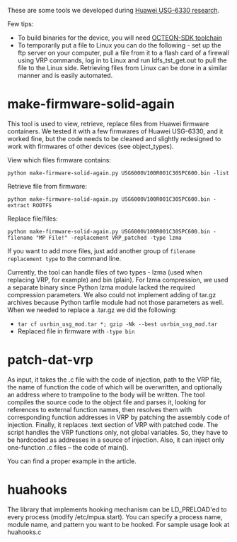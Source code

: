 These are some tools we developed during [Huawei USG-6330 research](https://embedi.com/blog/first-glance-on-os-vrp-by-huawei/).

Few tips:

 * To build binaries for the device, you will need [OCTEON-SDK toolchain](http://www.cnusers.org/index.php?option=com_remository&Itemid=32&func=fileinfo&id=181)
 * To temporarily put a file to Linux you can do the following - set up the ftp server on your computer, pull a file from it to a flash card of a firewall using VRP commands, log in to Linux and run ldfs_tst_get.out to pull the file to the Linux side. Retrieving files from Linux can be done in a similar manner and is easily automated.



# make-firmware-solid-again

This tool is used to view, retrieve, replace files from Huawei firmware containers. We tested it with a few firmwares of Huawei USG-6330, and it worked fine, but the code needs to be cleaned and slightly redesigned to work with firmwares of other devices (see object_types).

View which files firmware contains:

`python make-firmware-solid-again.py USG6000V100R001C30SPC600.bin -list`

Retrieve file from firmware:

`python make-firmware-solid-again.py USG6000V100R001C30SPC600.bin -extract ROOTFS`

Replace file/files:

`python make-firmware-solid-again.py USG6000V100R001C30SPC600.bin -filename "MP File!" -replacement VRP_patched -type lzma`

If you want to add more files, just add another group of `filename replacement type` to the command line.

Currently, the tool can handle files of two types - lzma (used when replacing VRP, for example) and bin (plain). For lzma compression, we used a separate binary since Python lzma module lacked the required compression parameters. We also could not implement adding of tar.gz archives because Python tarfile module had not those parameters as well. When we needed to replace a .tar.gz we did the following:

 * `tar cf usrbin_usg_mod.tar *; gzip -Nk --best usrbin_usg_mod.tar`
 * Replaced file in firmware with `-type bin`


# patch-dat-vrp

As input, it takes the .c file with the code of injection, path to the VRP file, the name of function the code of which will be overwritten, and optionally an address where to trampoline to the body will be written. The tool compiles the source code to the object file and parses it, looking for references to external function names, then resolves them with corresponding function addresses in VRP by patching the assembly code of injection. Finally, it replaces .text section of VRP with patched code. The script handles the VRP functions only, not global variables. So, they have to be hardcoded as addresses in a source of injection. Also, it can inject only one-function .c files – the code of main().

You can find a proper example in the article.


# huahooks

The library that implements hooking mechanism can be LD_PRELOAD'ed to every process (modify /etc/mpua.start). You can specify a process name, module name, and pattern you want to be hooked. 
For sample usage look at huahooks.c
